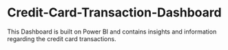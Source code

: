 # Credit-Card-Transaction-Dashboard
This Dashboard is built on Power BI and contains insights and information regarding the credit card transactions.
